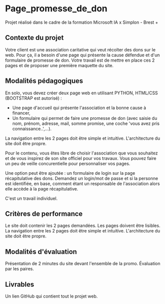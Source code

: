 # Page_promesse_de_don
Projet réalisé dans le cadre de la formation Microsoft IA x Simplon - Brest +

## Contexte du projet

Votre client est une association caritative qui veut récolter des dons sur le web. Pour ça, il a besoin d'une page qui présente la cause défendue et d'un formulaire de promesse de don. Votre travail est de mettre en place ces 2 pages et de proposer une première maquette du site.

## Modalités pédagogiques

En solo, vous devez créer deux page web en utilisant PYTHON, HTML/CSS (BOOTSTRAP est autorisé) :

- Une page d'accueil qui présente l'association et la bonne cause à financer,
- Un formulaire qui permet de faire une promesse de don (avec saisie du nom, prénom, adresse, mail, somme promise, une coche 'vous avez pris connaissance..',...).

La navigation entre les 2 pages doit être simple et intuitive. L'architecture du site doit être propre.

Pour le contenu, vous êtes libre de choisir l'association que vous souhaitez et de vous inspirez de son site officiel pour vos travaux. Vous pouvez faire un peu de veille concurentielle pour personnaliser vos pages.

Une option peut être ajoutée : un formulaire de login sur la page récapitulative des dons. Demandez un login/mot de passe et si la personne est identifiée, en base, comment étant un responsable de l'association alors elle accède à la page récapitulative.

C'est un travail individuel.

## Critères de performance

Le site doit contenir les 2 pages demandées. Les pages doivent être lisibles. La navigation entre les 2 pages doit être simple et intuitive. L'architecture du site doit être propre.

## Modalités d'évaluation

Présentation de 2 minutes du site devant l'ensemble de la promo. Évaluation par les paires.

## Livrables

Un lien GitHub qui contient tout le projet web.
